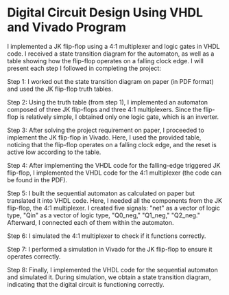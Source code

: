 # Digital Circuit Design Using VHDL and Vivado Program

I implemented a JK flip-flop using a 4:1 multiplexer and logic gates in VHDL code. I received a state transition diagram for the automaton, as well as a table showing how the flip-flop operates on a falling clock edge. I will present each step I followed in completing the project:

Step 1: I worked out the state transition diagram on paper (in PDF format) and used the JK flip-flop truth tables.

Step 2: Using the truth table (from step 1), I implemented an automaton composed of three JK flip-flops and three 4:1 multiplexers. Since the flip-flop is relatively simple, I obtained only one logic gate, which is an inverter.

Step 3: After solving the project requirement on paper, I proceeded to implement the JK flip-flop in Vivado. Here, I used the provided table, noticing that the flip-flop operates on a falling clock edge, and the reset is active low according to the table.

Step 4: After implementing the VHDL code for the falling-edge triggered JK flip-flop, I implemented the VHDL code for the 4:1 multiplexer (the code can be found in the PDF).

Step 5: I built the sequential automaton as calculated on paper but translated it into VHDL code. Here, I needed all the components from the JK flip-flop, the 4:1 multiplexer. I created five signals: "net" as a vector of logic type, "Qin" as a vector of logic type, "Q0_neg," "Q1_neg," "Q2_neg." Afterward, I connected each of them within the automaton.

Step 6: I simulated the 4:1 multiplexer to check if it functions correctly.

Step 7: I performed a simulation in Vivado for the JK flip-flop to ensure it operates correctly.

Step 8: Finally, I implemented the VHDL code for the sequential automaton and simulated it. During simulation, we obtain a state transition diagram, indicating that the digital circuit is functioning correctly.
